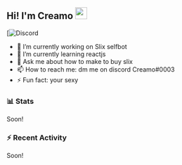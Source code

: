 ## Hi! I'm Creamo <img src="https://cdn.discordapp.com/attachments/859772658403901440/888778165814693918/wave.gif" width="27px">

[![Discord](https://discord.c99.nl/widget/theme-4/840578267168636978.png)
- 🔭 I’m currently working on Slix selfbot
- 🌱 I’m currently learning reactjs
- 💬 Ask me about how to make to buy slix
- 📫 How to reach me: dm me on discord Creamo#0003
- ⚡ Fun fact: your sexy


### 📊 Stats

<!--START_SECTION:waka-->
Soon!
<!--END_SECTION:waka-->

### :zap: Recent Activity
<!--START_SECTION:activity-->
Soon!
<!--END_SECTION:activity-->
